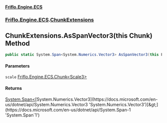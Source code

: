 #### [Friflo.Engine.ECS](index.md 'index')
### [Friflo.Engine.ECS](Friflo.Engine.ECS.md 'Friflo.Engine.ECS').[ChunkExtensions](ChunkExtensions.md 'Friflo.Engine.ECS.ChunkExtensions')

## ChunkExtensions.AsSpanVector3(this Chunk<Scale3>) Method

```csharp
public static System.Span<System.Numerics.Vector3> AsSpanVector3(this Friflo.Engine.ECS.Chunk<Friflo.Engine.ECS.Scale3> scale);
```
#### Parameters

<a name='Friflo.Engine.ECS.ChunkExtensions.AsSpanVector3(thisFriflo.Engine.ECS.Chunk_Friflo.Engine.ECS.Scale3_).scale'></a>

`scale` [Friflo.Engine.ECS.Chunk&lt;](Chunk_T_.md 'Friflo.Engine.ECS.Chunk<T>')[Scale3](Scale3.md 'Friflo.Engine.ECS.Scale3')[&gt;](Chunk_T_.md 'Friflo.Engine.ECS.Chunk<T>')

#### Returns
[System.Span&lt;](https://docs.microsoft.com/en-us/dotnet/api/System.Span-1 'System.Span`1')[System.Numerics.Vector3](https://docs.microsoft.com/en-us/dotnet/api/System.Numerics.Vector3 'System.Numerics.Vector3')[&gt;](https://docs.microsoft.com/en-us/dotnet/api/System.Span-1 'System.Span`1')